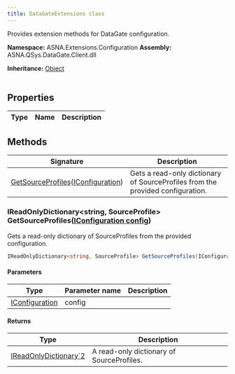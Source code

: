```yaml
---
title: DataGateExtensions class
---
```


Provides extension methods for DataGate configuration.

**Namespace:** ASNA.Extensions.Configuration
**Assembly:** ASNA.QSys.DataGate.Client.dll

**Inheritance:** [Object](https://docs.microsoft.com/en-us/dotnet/api/system.object)
<br>
<br>

## Properties

| Type | Name | Description
| --- | --- | --- 

## Methods

| Signature | Description |
| --- | --- |
| [GetSourceProfiles](#ireadonlydictionary-string-sourceprofile-getsourceprofilesiconfiguration-config)([IConfiguration](https://learn.microsoft.com/en-us/dotnet/api/microsoft.extensions.configuration.iconfiguration?view=net-8.0)) | Gets a read-only dictionary of SourceProfiles from the provided configuration.

### IReadOnlyDictionary<string, SourceProfile> GetSourceProfiles([IConfiguration config](https://learn.microsoft.com/en-us/dotnet/api/microsoft.extensions.configuration.iconfiguration?view=net-8.0))

Gets a read-only dictionary of SourceProfiles from the provided configuration.

```cs
IReadOnlyDictionary<string, SourceProfile> GetSourceProfiles(IConfiguration config)
```

#### Parameters

| Type | Parameter name | Description
| --- | --- | ---
| [IConfiguration](https://learn.microsoft.com/en-us/dotnet/api/microsoft.extensions.configuration.iconfiguration?view=net-8.0) | config | 

#### Returns

| Type | Description
| --- | ---
| [IReadOnlyDictionary`2](https://learn.microsoft.com/en-us/dotnet/api/system.collections.generic.ireadonlydictionary-2?view=net-8.0) | A read-only dictionary of SourceProfiles.
